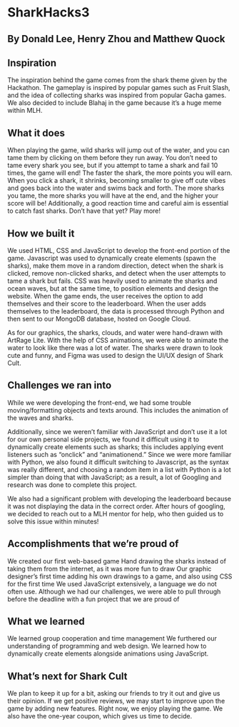 # SharkHacks3

## By Donald Lee, Henry Zhou and Matthew Quock

## Inspiration
The inspiration behind the game comes from the shark theme given by the Hackathon. The gameplay is inspired by popular games such as Fruit Slash, and the idea of collecting sharks was inspired from popular Gacha games. We also decided to include Blahaj in the game because it’s a huge meme within MLH.

## What it does
When playing the game, wild sharks will jump out of the water, and you can tame them by clicking on them before they run away. You don’t need to tame every shark you see, but if you attempt to tame a shark and fail 10 times, the game will end! The faster the shark, the more points you will earn. When you click a shark, it shrinks, becoming smaller to give off cute vibes and goes back into the water and swims back and forth. The more sharks you tame, the more sharks you will have at the end, and the higher your score will be!
Additionally, a good reaction time and careful aim is essential to catch fast sharks. Don’t have that yet? Play more!

## How we built it
We used HTML, CSS and JavaScript to develop the front-end portion of the game. Javascript was used to dynamically create elements (spawn the sharks), make them move in a random direction, detect when the shark is clicked, remove non-clicked sharks, and detect when the user attempts to tame a shark but fails. CSS was heavily used to animate the sharks and ocean waves, but at the same time, to position elements and design the website. When the game ends, the user receives the option to add themselves and their score to the leaderboard. When the user adds themselves to the leaderboard, the data is processed through Python and then sent to our MongoDB database, hosted on Google Cloud.

As for our graphics, the sharks, clouds, and water were hand-drawn with ArtRage Lite. With the help of CSS animations, we were able to animate the water to look like there was a lot of water. The sharks were drawn to look cute and funny, and Figma was used to design the UI/UX design of Shark Cult. 

## Challenges we ran into
While we were developing the front-end, we had some trouble moving/formatting objects and texts around. This includes the animation of the waves and sharks. 

Additionally, since we weren’t familiar with JavaScript and don’t use it a lot for our own personal side projects, we found it difficult using it to dynamically create elements such as sharks; this includes applying event listeners such as “onclick” and “animationend.” Since we were more familiar with Python, we also found it difficult switching to Javascript, as the syntax was really different, and choosing a random item in a list with Python is a lot simpler than doing that with JavaScript; as a result, a lot of Googling and research was done to complete this project.

We also had a significant problem with developing the leaderboard because it was not displaying the data in the correct order. After hours of googling, we decided to reach out to a MLH mentor for help, who then guided us to solve this issue within minutes!

## Accomplishments that we’re proud of
We created our first web-based game
Hand drawing the sharks instead of taking them from the internet, as it was more fun to draw
Our graphic designer’s first time adding his own drawings to a game, and also using CSS for the first time
We used JavaScript extensively, a language we do not often use.
Although we had our challenges, we were able to pull through before the deadline with a fun project that we are proud of

## What we learned
We learned group cooperation and time management
We furthered our understanding of programming and web design.
We learned how to dynamically create elements alongside animations using JavaScript.


## What’s next for Shark Cult
We plan to keep it up for a bit, asking our friends to try it out and give us their opinion. If we get positive reviews, we may start to improve upon the game by adding new features. Right now, we enjoy playing the game. We also have the one-year coupon, which gives us time to decide.
